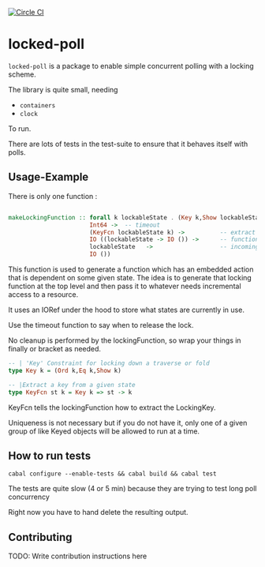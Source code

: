 [![Circle CI](https://circleci.com/gh/plow-technologies/locked-poll.svg?style=svg)](https://circleci.com/gh/plow-technologies/locked-poll)

# locked-poll


```locked-poll```  is a package to enable simple concurrent polling with a locking scheme.

The library is quite small, needing
* ```containers```
* ```clock```

To run.

There are lots of tests in the test-suite to ensure that it behaves itself with polls.



## Usage-Example

There is only one function :

``` haskell

makeLockingFunction :: forall k lockableState . (Key k,Show lockableState) =>
                       Int64 ->  -- timeout
                       (KeyFcn lockableState k) ->          -- extract a key
                       IO ((lockableState -> IO ()) ->      -- function to run against state
                       lockableState   ->                   -- incoming state
                       IO ())

```

This function is used to generate a function which has an embedded action that is dependent on some given state.
The idea is to generate that locking function at the top level and then pass it to whatever needs incremental access to a resource.

It uses an IORef under the hood to store what states are currently in use.

Use the timeout function to say when to release the lock.

No cleanup is performed by the lockingFunction, so wrap your things in finally or bracket as needed.


``` haskell
-- | 'Key' Constraint for locking down a traverse or fold
type Key k = (Ord k,Eq k,Show k)

-- |Extract a key from a given state
type KeyFcn st k = Key k => st -> k

```

KeyFcn tells the lockingFunction how to extract the LockingKey.

Uniqueness is not necessary but if you do not have it, only one of a given group of like Keyed objects will be allowed to run at a time.



## How to run tests

```
cabal configure --enable-tests && cabal build && cabal test
```

The tests are quite slow (4 or 5 min) because they are trying to test long poll concurrency

Right now you have to hand delete the resulting output.

## Contributing

TODO: Write contribution instructions here
